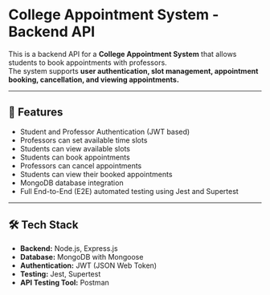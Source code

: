 # College Appointment System - Backend API

This is a backend API for a **College Appointment System** that allows students to book appointments with professors.  
The system supports **user authentication, slot management, appointment booking, cancellation, and viewing appointments.**

---

## 📌 Features

- Student and Professor Authentication (JWT based)
- Professors can set available time slots
- Students can view available slots
- Students can book appointments
- Professors can cancel appointments
- Students can view their booked appointments
- MongoDB database integration
- Full End-to-End (E2E) automated testing using Jest and Supertest

---

## 🛠️ Tech Stack

- **Backend:** Node.js, Express.js
- **Database:** MongoDB with Mongoose
- **Authentication:** JWT (JSON Web Token)
- **Testing:** Jest, Supertest
- **API Testing Tool:** Postman
